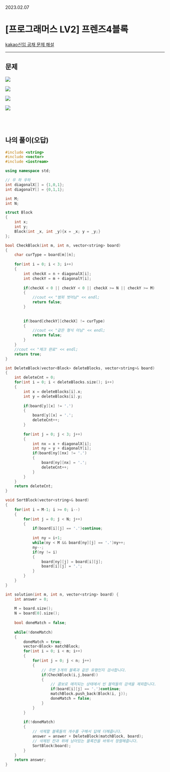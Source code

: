 2023.02.07

# __[프로그래머스 LV2] 프렌즈4블록__


[kakao신입 공채 문제 해설]("https://tech.kakao.com/2017/09/27/kakao-blind-recruitment-round-1/#6-%ED%94%84%EB%A0%8C%EC%A6%884%EB%B8%94%EB%A1%9D%EB%82%9C%EC%9D%B4%EB%8F%84-%EC%83%81")

---- 

## __문제__

<img src="https://user-images.githubusercontent.com/80774412/217279160-b9a236a4-ff1a-43dd-ad1e-a98d1f55b9a9.PNG"></img>

<img src="https://user-images.githubusercontent.com/80774412/217279181-06c5284c-f892-444d-bf64-f80da393df9f.PNG"></img>

<img src="https://user-images.githubusercontent.com/80774412/217279203-872e74e8-fdd3-4a2c-a91a-e29fcc4e24f5.PNG"></img>

<img src="https://user-images.githubusercontent.com/80774412/217279215-69ef2e13-34c3-4adf-b165-cd448c417719.PNG"></img>

<br><br>

## __나의 풀이__(오답)

```c++
#include <string>
#include <vector>
#include <iostream>

using namespace std;

// 우 하 우하
int diagonalX[] = {1,0,1};
int diagonalY[] = {0,1,1};

int M;
int N;

struct Block
{
    int x;
    int y;
    Block(int _x, int _y){x = _x; y = _y;}
};

bool CheckBlock(int m, int n, vector<string> board)
{
    char curType = board[m][n];
    
    for(int i = 0; i < 3; i++)
    {
        int checkX = n + diagonalX[i];
        int checkY = m + diagonalY[i];
        
        if(checkX < 0 || checkY < 0 || checkX >= N || checkY >= M)
        {
            //cout << "범위 벗어남" << endl;
            return false;
        }
            
        
        if(board[checkY][checkX] != curType)
        {
            //cout << "같은 형식 아님" << endl;
            return false;
        }
    }
    //cout << "체크 완료" << endl;
    return true;
}

int DeleteBlock(vector<Block> deleteBlocks, vector<string>& board)
{
    int deleteCnt = 0;
    for(int i = 0; i < deleteBlocks.size(); i++)
    {
        int x = deleteBlocks[i].x;
        int y = deleteBlocks[i].y;
        
        if(board[y][x] != '.')
        {
            board[y][x] = '.';
            deleteCnt++;
        }
        
        for(int j = 0; j < 3; j++)
        {
            int nx = x + diagonalX[i];
            int ny = y + diagonalY[i];
            if(board[ny][nx] != '.')
            {
                board[ny][nx] = '.';
                deleteCnt++;
            }
        }
    }
    return deleteCnt;
}

void SortBlock(vector<string>& board)
{
    for(int i = M-1; i >= 0; i--)
    {
        for(int j = 0; j < N; j++)
        {
            if(board[i][j] == '.')continue;
            
            int ny = i+1;
            while(ny < M && board[ny][j] == '.')ny++;
            ny--;
            if(ny != i)
            {
                board[ny][j] = board[i][j];
                board[i][j] = '.';
            }
        }
    }
}

int solution(int m, int n, vector<string> board) {
    int answer = 0;
    
    M = board.size();
    N = board[0].size();
    
    bool doneMatch = false;
    
    while(!doneMatch)
    {
        doneMatch = true;
        vector<Block> matchBlock;
        for(int i = 0; i < m; i++)
        {
            for(int j = 0; j < n; j++)
            {
                // 주변 3개의 블록과 같은 유형인지 검사합니다.
                if(CheckBlock(i,j,board))
                {
                    // 콤보로 매치되는 상태에서 빈 블럭들의 검색을 제외합니다.
                    if(board[i][j] == '.')continue;
                    matchBlock.push_back(Block(i, j));
                    doneMatch = false;
                }
            }
        }
        
        if(!doneMatch)
        {
            // 삭제할 블록들의 개수를 구해서 답에 더해줍니다.
            answer = answer + DeleteBlock(matchBlock, board);
            // 삭제된 칸과 위에 남아있는 블록칸을 바꿔서 정렬해줍니다.
            SortBlock(board);
        }
    }
    return answer;
}
```

<br><Br>